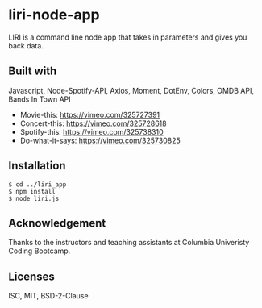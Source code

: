 # liri-node-app
LIRI is a command line node app that takes in parameters and gives you back data.

## Built with 
Javascript, Node-Spotify-API, Axios, Moment, DotEnv, Colors, OMDB API, Bands In Town API

- Movie-this: https://vimeo.com/325727391
- Concert-this: https://vimeo.com/325728618
- Spotify-this: https://vimeo.com/325738310
- Do-what-it-says: https://vimeo.com/325730825

## Installation

```
$ cd ../liri_app
$ npm install
$ node liri.js
```

## Acknowledgement
Thanks to the instructors and teaching assistants at Columbia Univeristy Coding Bootcamp.

## Licenses
ISC, MIT, BSD-2-Clause


